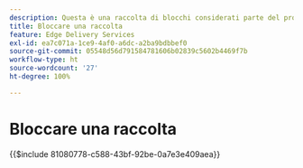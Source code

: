 ```yaml
---
description: Questa è una raccolta di blocchi considerati parte del prodotto AEM e sono consigliati come blueprint per i blocchi nel tuo progetto.
title: Bloccare una raccolta
feature: Edge Delivery Services
exl-id: ea7c071a-1ce9-4af0-a6dc-a2ba9bdbbef0
source-git-commit: 05548d56d791584781606b02839c5602b4469f7b
workflow-type: ht
source-wordcount: '27'
ht-degree: 100%

---
```


# Bloccare una raccolta

{{$include 81080778-c588-43bf-92be-0a7e3e409aea}}
